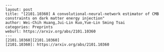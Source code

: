     ---
    layout: post
    title: "[2101.10360] A convolutional-neural-network estimator of CMB constraints on dark matter energy injection"
    author: Wei-Chih Huang,Jui-Lin Kuo,Yue-Lin Sming Tsai
    categories: Preprints
    weburl: https://arxiv.org/abs/2101.10360
    ---
    [2101.10360][2101.10360]
    [2101.10360]: https://arxiv.org/abs/2101.10360
